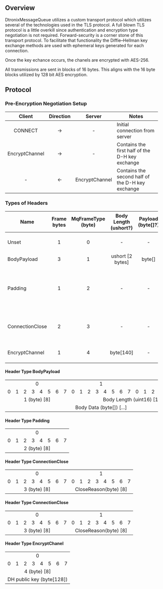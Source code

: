 ## Overview
DtronixMessageQueue utilizes a custom transport protocol which utilizes several of the technologies used in the TLS protocol.  A full blown TLS protocol is a little overkill since authentication and encryption type negotiation is not required. Forward-security is a corner stone of this transport protocol.  To facilitate that functionality the Diffie–Hellman key exchange methods are used with ephemeral keys generated for each connection.

Once the key echance occurs, the chanels are encrypted with AES-256.

All transmissions are sent in blocks of 16 bytes.  This aligns with the 16 byte blocks utilized by 128 bit AES encryption.

## Protocol
### Pre-Encryption Negotiation Setup


|     Client     | Direction |     Server     | Notes                                            |
|:--------------:|:---------:|:--------------:|--------------------------------------------------|
|     CONNECT    |     ->    |        -       | Initial connection from server                   |
| EncryptChannel |     ->    |        -       | Contains the first half of the D-H key exchange  |
|        -       |     <-    | EncryptChannel | Contains the second half of the D-H key exchange |

### Types of Headers

| Name | Frame bytes | MqFrameType<br/>(byte) | Body Length<br/>(ushort?) | Payload <br/>(byte[]?) | Description |
|-----------------|:-----------:|:----------------------:|:-------------------------:|:----------------------:|-----------------------------------------------------------|
| Unset | 1 | 0 | - | - | Initial state for all headers. |
| BodyPayload | 3 | 1 | ushort [2 bytes] | byte[] | Contains a body. |
| Padding | 1 | 2 | - | - | Single byte header.  Used to pad to reach 16 byte blocks. |
| ConnectionClose | 2 | 3 | - | - | Contains a byte stating the reason the seesion closed. |
| EncryptChannel | 1 | 4 | byte[140] | - | DH Key exchange process. |

#### Header Type BodyPayload
<table>
  <tr align="center">
    <td colspan="8">0</td> <td colspan="8">1</td> <td colspan="8">2</td>
  </tr>
  <tr>
    <td>0</td><td>1</td><td>2</td><td>3</td><td>4</td><td>5</td><td>6</td><td>7</td>
    <td>0</td><td>1</td><td>2</td><td>3</td><td>4</td><td>5</td><td>6</td><td>7</td>
    <td>0</td><td>1</td><td>2</td><td>3</td><td>4</td><td>5</td><td>6</td><td>7</td>
  </tr>
  <tr align="center">
    <td colspan="8">1 (byte) [8]</td><td colspan="16">Body Length (uint16) [16]</td>
  </tr>
  <tr align="center">
    <td colspan="24">Body Data (byte[]) [...]</td>
  </tr>
</table>

#### Header Type Padding
<table>
  <tr align="center">
    <td colspan="8">0</td>
  </tr>
  <tr>
    <td>0</td><td>1</td><td>2</td><td>3</td><td>4</td><td>5</td><td>6</td><td>7</td>
  </tr>
  <tr align="center">
    <td colspan="8">2 (byte) [8]</td>
  </tr>
</table>

#### Header Type ConnectionClose
<table>
  <tr align="center">
    <td colspan="8">0</td> <td colspan="8">1</td>
  </tr>
  <tr>
    <td>0</td><td>1</td><td>2</td><td>3</td><td>4</td><td>5</td><td>6</td><td>7</td>
    <td>0</td><td>1</td><td>2</td><td>3</td><td>4</td><td>5</td><td>6</td><td>7</td>
  </tr>
  <tr align="center">
    <td colspan="8">3 (byte) [8]</td><td colspan="16">CloseReason(byte) [8]</td>
  </tr>
</table>

#### Header Type ConnectionClose
<table>
  <tr align="center">
    <td colspan="8">0</td> <td colspan="8">1</td>
  </tr>
  <tr>
    <td>0</td><td>1</td><td>2</td><td>3</td><td>4</td><td>5</td><td>6</td><td>7</td>
    <td>0</td><td>1</td><td>2</td><td>3</td><td>4</td><td>5</td><td>6</td><td>7</td>
  </tr>
  <tr align="center">
    <td colspan="8">3 (byte) [8]</td><td colspan="16">CloseReason(byte) [8]</td>
  </tr>
</table>

#### Header Type EncryptChanel
<table>
  <tr align="center">
    <td colspan="8">0</td>
  </tr>
  <tr>
    <td>0</td><td>1</td><td>2</td><td>3</td><td>4</td><td>5</td><td>6</td><td>7</td>
  </tr>
  <tr align="center">
    <td colspan="8">4 (byte) [8]</td>
  </tr>
    <tr align="center">
    <td colspan="8">DH public key (byte[128])</td>
  </tr>
</table>
